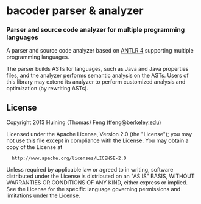 bacoder parser & analyzer
==========

### Parser and source code analyzer for multiple programming languages

A parser and source code analyzer based on [ANTLR 4](http://www.antlr4.org/) 
supporting multiple programming languages.

The parser builds ASTs for languages, such as Java and Java properties files, 
and the analyzer performs semantic analysis on the ASTs. Users of this library 
may extend its analyzer to perform customized analysis and optimization (by 
rewriting ASTs).

License
----------

  Copyright 2013 Huining (Thomas) Feng (tfeng@berkeley.edu)

  Licensed under the Apache License, Version 2.0 (the "License");
  you may not use this file except in compliance with the License.
  You may obtain a copy of the License at

      http://www.apache.org/licenses/LICENSE-2.0

  Unless required by applicable law or agreed to in writing, software
  distributed under the License is distributed on an "AS IS" BASIS,
  WITHOUT WARRANTIES OR CONDITIONS OF ANY KIND, either express or implied.
  See the License for the specific language governing permissions and
  limitations under the License.
